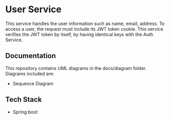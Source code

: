 # User Service
This service handles the user information such as name, email, address. 
To access a user, the request must include its JWT token cookie. 
This service verifies the JWT token by itself, by having identical keys with the Auth Service. 

## Documentation 
This repository contains UML diagrams in the docs/diagram folder.
Diagrams included are:
* Sequence Diagram

## Tech Stack
* Spring boot